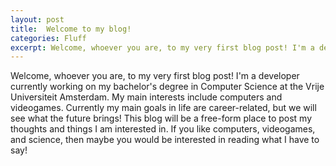 ```yaml
---
layout: post
title:  Welcome to my blog!
categories: Fluff
excerpt: Welcome, whoever you are, to my very first blog post! I'm a developer currently working on my bachelor's degree in Computer Science at the Vrije Universiteit Amsterdam. My main interests include computers and videogames. Currently my main goals in life are career-related, but we will see what the future brings! This blog will be a free-form place to post my thoughts and things I am interested in. If you like computers, videogames, and science, then maybe you would be interested in reading what I have to say!
---
```

Welcome, whoever you are, to my very first blog post! I'm a developer currently working on my bachelor's degree in Computer Science at the Vrije Universiteit Amsterdam. My main interests include computers and videogames. Currently my main goals in life are career-related, but we will see what the future brings! This blog will be a free-form place to post my thoughts and things I am interested in. If you like computers, videogames, and science, then maybe you would be interested in reading what I have to say!